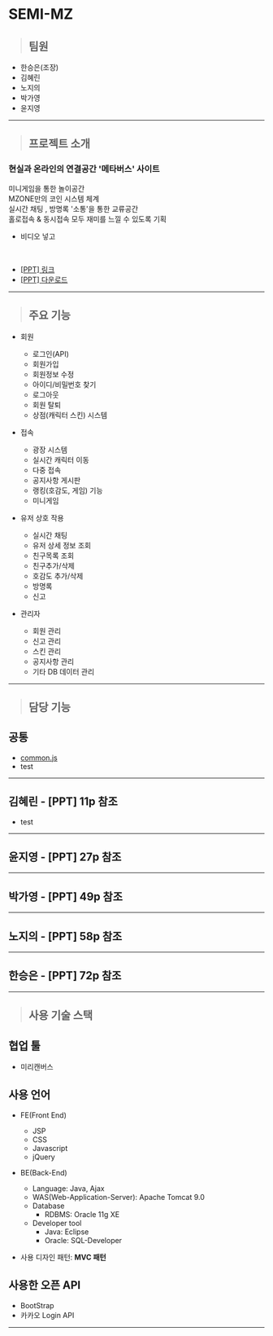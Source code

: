 # SEMI-MZ

> ## 팀원

- 한승은(조장)
- 김혜린
- 노지의
- 박가영
- 윤지영

---

> ## 프로젝트 소개

### 현실과 온라인의 연결공간 '메타버스' 사이트

미니게임을 통한 놀이공간  
MZONE만의 코인 시스템 체계  
실시간 채팅 , 방명록 '소통'을 통한 교류공간  
홀로접속 & 동시접속 모두 재미를 느낄 수 있도록 기획  
- 비디오 넣고


<br>

- [[PPT] 링크](https://www.miricanvas.com/v/11ytu1c)
- <a href="./SEMI_MZ/WebContent/resource/etc/MZONE_PPT.pdf" download="Mzone.pdf"> [PPT] 다운로드</a>

---

> ## 주요 기능

- 회원
	- 로그인(API)
	- 회원가입
	- 회원정보 수정
	- 아이디/비밀번호 찾기
	- 로그아웃
	- 회원 탈퇴
	- 상점(캐릭터 스킨) 시스템

- 접속
	- 광장 시스템
	- 실시간 캐릭터 이동
	- 다중 접속
	- 공지사항 게시판
	- 랭킹(호감도, 게임) 기능
	- 미니게임

- 유저 상호 작용
	- 실시간 채팅
	- 유저 상세 정보 조회
	- 친구목록 조회
	- 친구추가/삭제
	- 호감도 추가/삭제
	- 방명록
	- 신고

- 관리자
	- 회원 관리
	- 신고 관리
	- 스킨 관리
	- 공지사항 관리
	- 기타 DB 데이터 관리

---

> ## 담당 기능

## 공통

-  [common.js](./SEMI_MZ/WebContent/resource/js/common.js)
  - test

---

## 김혜린 - [PPT] 11p 참조

- test

---

## 윤지영 - [PPT] 27p 참조

---

## 박가영 - [PPT] 49p 참조

---

## 노지의 - [PPT] 58p 참조

---

## 한승은 - [PPT] 72p 참조

---

> ## 사용 기술 스택

## 협업 툴

- 미리캔버스

## 사용 언어

- FE(Front End)

  - JSP
  - CSS
  - Javascript
  - jQuery

- BE(Back-End)

  - Language: Java, Ajax
  - WAS(Web-Application-Server): Apache Tomcat 9.0
  - Database
    - RDBMS: Oracle 11g XE
  - Developer tool
    - Java: Eclipse
    - Oracle: SQL-Developer

- 사용 디자인 패턴: **MVC 패턴**

## 사용한 오픈 API

- BootStrap
- 카카오 Login API

---
